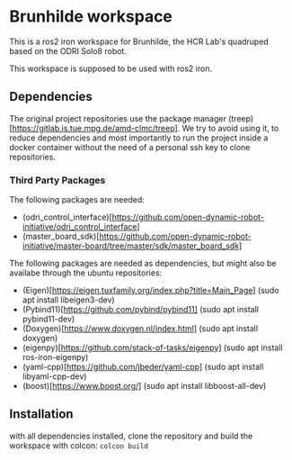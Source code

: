 # Brunhilde workspace

This is a ros2 iron workspace for Brunhilde, the HCR Lab's quadruped based on the ODRI Solo8 robot.

This workspace is supposed to be used with ros2 iron.

## Dependencies
The original project repositories use the package manager (treep)[https://gitlab.is.tue.mpg.de/amd-clmc/treep]. We try to avoid using it, to reduce dependencies and most importantly to run the project inside a docker container without the need of a personal ssh key to clone repositories.

### Third Party Packages
The following packages are needed:
- (odri_control_interface)[https://github.com/open-dynamic-robot-initiative/odri_control_interface]
- (master_board_sdk)[https://github.com/open-dynamic-robot-initiative/master-board/tree/master/sdk/master_board_sdk]

The following packages are needed as dependencies, but might also be availabe through the ubuntu repositories:
- (Eigen)[https://eigen.tuxfamily.org/index.php?title=Main_Page] (sudo apt install libeigen3-dev)
- (Pybind11)[https://github.com/pybind/pybind11] (sudo apt install pybind11-dev)
- (Doxygen)[https://www.doxygen.nl/index.html] (sudo apt install doxygen)
- (eigenpy)[https://github.com/stack-of-tasks/eigenpy] (sudo apt install ros-iron-eigenpy)
- (yaml-cpp)[https://github.com/jbeder/yaml-cpp] (sudo apt install libyaml-cpp-dev)
- (boost)[https://www.boost.org/] (sudo apt install libboost-all-dev)

## Installation
with all dependencies installed, clone the repository and build the workspace with colcon:
```colcon build```

